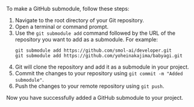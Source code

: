 To make a GitHub submodule, follow these steps:

1. Navigate to the root directory of your Git repository.
2. Open a terminal or command prompt.
3. Use the `git submodule add` command followed by the URL of the repository you want to add as a submodule. For example:
   ```
   git submodule add https://github.com/smol-ai/developer.git
   git submodule add https://github.com/yoheinakajima/babyagi.git
   ```
4. Git will clone the repository and add it as a submodule in your project.
5. Commit the changes to your repository using `git commit -m "Added submodule"`.
6. Push the changes to your remote repository using `git push`.

Now you have successfully added a GitHub submodule to your project.
